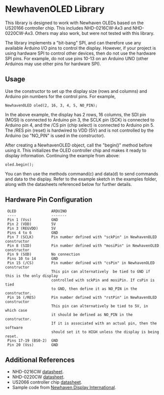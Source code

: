 NewhavenOLED Library
====================

This library is designed to work with Newhaven OLEDs based on the US20166
controller chip. This includes NHD-0216CW-Ax3 and NHD-0220CW-Ax3. Others
may also work, but were not tested with this library.

The library implements a "bit-bang" SPI, and can therefore use any available
Arduino I/O pins to control the display. However, if your project is using
hardware SPI to control other devices, then do not use the hardware SPI pins.
For example, do not use pins 10-13 on an Arduino UNO (other Arduinos may use
other pins for hardware SPI).

Usage
-----

Use the constructor to set up the display size (rows and columns) and Arduino
pin numbers for the control pins. For example,

    NewhavenOLED oled(2, 16, 3, 4, 5, NO_PIN);

In the above example, the display has 2 rows, 16 columns, the SDI pin (MOSI)
is connected to Arduino pin 3, the SCLK pin (SCK) is connected to Arduino
pin 4, and the /CS pin (chip select) is connected to Arduino pin 5. The
/RES pin (reset) is hardwired to VDD (5V) and is not controlled by the
Arduino (so "NO_PIN" is used in the constructor).

After creating a NewhavenOLED object, call the "begin()" method before
using it. This initializes the OLED controller chip and makes it ready
to display information. Continuing the example from above:

    oled.begin();

You can then use the methods command(c) and data(d) to send commands and
data to the display. Refer to the example sketch in the examples folder,
along with the datasheets referenced below for further details.


Hardware Pin Configuration
--------------------------

     OLED                ARDUINO
     ----                -------
     Pin 1 (Vss)         GND
     Pin 2 (VDD)         5V
     Pin 3 (REGVDD)      5V
     Pins 4 to 6         GND
     Pin 7 (SCLK)        Pin number defined with "sckPin" in NewhavenOLED constructor
     Pin 8 (SID)         Pin number defined with "mosiPin" in NewhavenOLED constructor
     Pin 9 (SOD)         No connection
     Pins 10 to 14       GND
     Pin 15 (/CS)        Pin number defined with "csPin" in NewhavenOLED constructor
                         This pin can alternatively  be tied to GND if this is the only display
                         controlled with sckPin and mosiPin. If csPin is tied
                         to GND, then define it as NO_PIN in the constructor.
     Pin 16 (/RES)       Pin number defined with "rstPin" in NewhavenOLED constructor
                         This pin can alternatively be tied to 5V, in which case
                         it should be defined as NO_PIN in the constructor.
                         If it is associated with an actual pin, then the software
                         should set it to HIGH unless the display is being reset.
     Pins 17-19 (BS0-2)  GND     
     Pin 20 (Vss)        GND     

Additional References
---------------------

+ NHD-0216CW [datasheet](https://www.newhavendisplay.com/specs/NHD-0216CW-AY3.pdf).
+ NHD-0220CW [datasheet](https://www.newhavendisplay.com/specs/NHD-0220CW-AB3.pdf).
+ US2066 controller chip [datasheet](http://www.newhavendisplay.com/app_notes/US2066.pdf).
+ Sample code from [Newhaven Display International](https://newhavendisplay.com/app_notes.html).
